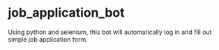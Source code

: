 # job_application_bot
Using python and selenium, this bot will automatically log in and fill out simple job application form.

